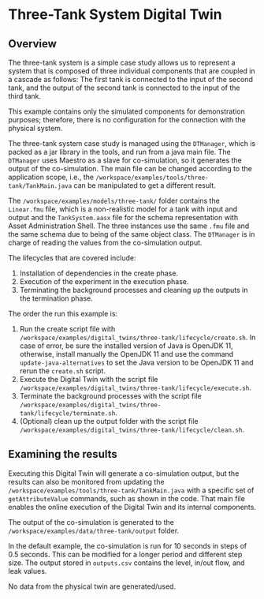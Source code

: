 # Three-Tank System Digital Twin
## Overview
The three-tank system is a simple case study allows us to represent a system that is composed of three individual components that are coupled in a cascade as follows: The first tank is connected to the input of the second tank, and the output of the second tank is connected to the input of the third tank.

This example contains only the simulated components for demonstration purposes; therefore, there is no configuration for the connection with the physical system.

The three-tank system case study is managed using the ```DTManager```, which is packed as a jar library in the tools, and run from a java main file.
The ```DTManager``` uses Maestro as a slave for co-simulation, so it generates the output of the co-simulation.
The main file can be changed according to the application scope, i.e., the ```/workspace/examples/tools/three-tank/TankMain.java``` can be manipulated to get a different result.

The ```/workspace/examples/models/three-tank/``` folder contains the ```Linear.fmu``` file, which is a non-realistic model for a tank with input and output and the ```TankSystem.aasx``` file for the schema representation with Asset Administration Shell.
The three instances use the same ```.fmu``` file and the same schema due to being of the same object class.
The ```DTManager``` is in charge of reading the values from the co-simulation output.

The lifecycles that are covered include:
1. Installation of dependencies in the create phase.
2. Execution of the experiment in the execution phase.
3. Terminating the background processes and cleaning up the outputs in the termination phase.

The order the run this example is:
1. Run the create script file with ```/workspace/examples/digital_twins/three-tank/lifecycle/create.sh```. In case of error, be sure the installed version of Java is OpenJDK 11, otherwise, install manually the OpenJDK 11 and use the command ```update-java-alternatives``` to set the Java version to be OpenJDK 11 and rerun the ```create.sh``` script.
2. Execute the Digital Twin with the script file ```/workspace/examples/digital_twins/three-tank/lifecycle/execute.sh```.
3. Terminate the background processes with the script file ```/workspace/examples/digital_twins/three-tank/lifecycle/terminate.sh```.
7. (Optional) clean up the output folder with the script file ```/workspace/examples/digital_twins/three-tank/lifecycle/clean.sh```. 

## Examining the results
Executing this Digital Twin will generate a co-simulation output, but the results can also be monitored from updating the ```/workspace/examples/tools/three-tank/TankMain.java``` with a specific set of ```getAttributeValue``` commands, such as shown in the code.
That main file enables the online execution of the Digital Twin and its internal components.

The output of the co-simulation is generated to the ```/workspace/examples/data/three-tank/output``` folder.


In the default example, the co-simulation is run for 10 seconds in steps of 0.5 seconds.
This can be modified for a longer period and different step size.
The output stored in ```outputs.csv``` contains the level, in/out flow, and leak values.

No data from the physical twin are generated/used.
